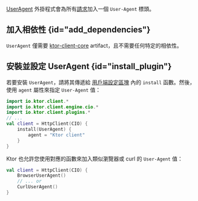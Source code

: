 [//]: # (title: 使用者代理)

<primary-label ref="client-plugin"/>

[UserAgent](https://api.ktor.io/ktor-client/ktor-client-core/io.ktor.client.plugins/-user-agent) 外掛程式會為所有[請求](client-requests.md)加入一個 `User-Agent` 標頭。

## 加入相依性 {id="add_dependencies"}

`UserAgent` 僅需要 [ktor-client-core](client-dependencies.md) artifact，且不需要任何特定的相依性。

## 安裝並設定 UserAgent {id="install_plugin"}

若要安裝 `UserAgent`，請將其傳遞給 [用戶端設定區塊](client-create-and-configure.md#configure-client) 內的 `install` 函數。然後，使用 `agent` 屬性來指定 `User-Agent` 值：

```kotlin
import io.ktor.client.*
import io.ktor.client.engine.cio.*
import io.ktor.client.plugins.*
// ...
val client = HttpClient(CIO) {
    install(UserAgent) {
        agent = "Ktor client"
    }
}
```

Ktor 也允許您使用對應的函數來加入類似瀏覽器或 curl 的 `User-Agent` 值：

```kotlin
val client = HttpClient(CIO) {
    BrowserUserAgent()
    // ... or
    CurlUserAgent()
}

```
